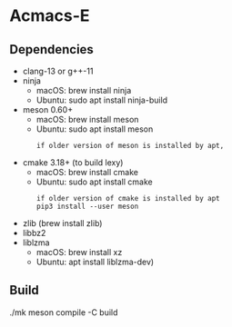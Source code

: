 # Acmacs-E

## Dependencies

- clang-13 or g++-11
- ninja
  - macOS: brew install ninja
  - Ubuntu: sudo apt install ninja-build
- meson 0.60+
  - macOS: brew install meson
  - Ubuntu: sudo apt install meson
     ```
     if older version of meson is installed by apt,
     ```
- cmake 3.18+ (to build lexy)
  - macOS: brew install cmake
  - Ubuntu: sudo apt install cmake
     ```
     if older version of cmake is installed by apt
     pip3 install --user meson
     ```
- zlib (brew install zlib)
- libbz2
- liblzma
  - macOS: brew install xz
  - Ubuntu: apt install liblzma-dev)

## Build

./mk
meson compile -C build
